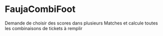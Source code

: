 # FaujaCombiFoot
Demande de choisir des scores dans plusieurs Matches et calcule toutes les combinaisons de tickets à remplir
